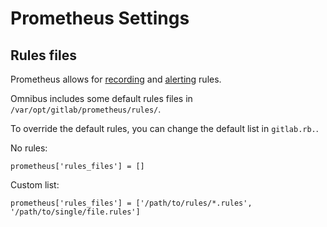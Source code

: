 # Prometheus Settings

## Rules files

Prometheus allows for [recording] and [alerting] rules.

Omnibus includes some default rules files in `/var/opt/gitlab/prometheus/rules/`.

To override the default rules, you can change the default list in `gitlab.rb.`.

No rules:

    prometheus['rules_files'] = []

Custom list:

    prometheus['rules_files'] = ['/path/to/rules/*.rules', '/path/to/single/file.rules']

[alerting]: https://prometheus.io/docs/prometheus/latest/configuration/alerting_rules/
[recording]: https://prometheus.io/docs/prometheus/latest/configuration/recording_rules/

